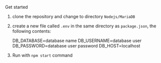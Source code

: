 Get started

1. clone the repository and change to directory `Nodejs/MariaDB`
2. create a new file called `.env` in the same directory as `package.json`, the following contents:

    DB_DATABASE=database name
    DB_USERNAME=database user
    DB_PASSWORD=database user password
    DB_HOST=localhost
3. Run with `npm start` command